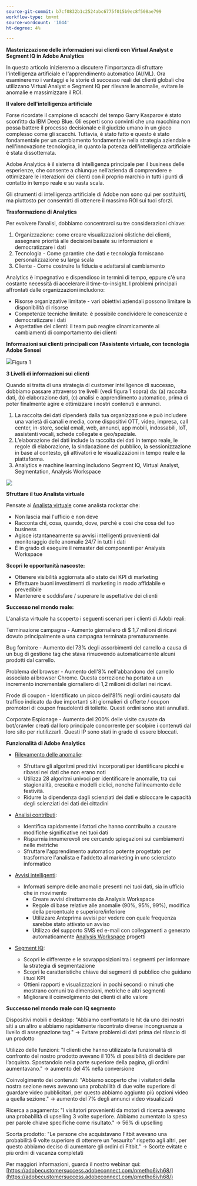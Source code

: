 ```yaml
---
source-git-commit: b7cf0832b1c2524abc6775f015b9ec8f508ae799
workflow-type: tm+mt
source-wordcount: '1044'
ht-degree: 4%

---
```

**Masterizzazione delle informazioni sui clienti con Virtual Analyst e Segment IQ in Adobe Analytics**

In questo articolo inizieremo a discutere l&#39;importanza di sfruttare l&#39;intelligenza artificiale e l&#39;apprendimento automatico (AI/ML). Ora esamineremo i vantaggi e le storie di successo reali dei clienti globali che utilizzano Virtual Analyst e Segment IQ per rilevare le anomalie, evitare le anomalie e massimizzare il ROI.

**Il valore dell&#39;intelligenza artificiale**

Forse ricordate il campione di scacchi del tempo Garry Kasparov è stato sconfitto da IBM Deep Blue. Gli esperti sono convinti che una macchina non possa battere il processo decisionale e il giudizio umano in un gioco complesso come gli scacchi. Tuttavia, è stato fatto e questo è stato fondamentale per un cambiamento fondamentale nella strategia aziendale e nell&#39;innovazione tecnologica, in quanto la potenza dell&#39;intelligenza artificiale è stata dissotterrata.

Adobe Analytics è il sistema di intelligenza principale per il business delle esperienze, che consente a chiunque nell’azienda di comprendere e ottimizzare le interazioni dei clienti con il proprio marchio in tutti i punti di contatto in tempo reale e su vasta scala.

Gli strumenti di intelligenza artificiale di Adobe non sono qui per sostituirti, ma piuttosto per consentirti di ottenere il massimo ROI sui tuoi sforzi.

**Trasformazione di Analytics**

Per evolvere l’analisi, dobbiamo concentrarci su tre considerazioni chiave:

1. Organizzazione: come creare visualizzazioni olistiche dei clienti, assegnare priorità alle decisioni basate su informazioni e democratizzare i dati
2. Tecnologia - Come garantire che dati e tecnologia forniscano personalizzazione su larga scala
3. Cliente - Come costruire la fiducia e adattarsi al cambiamento

Analytics è impegnativo e dispendioso in termini di tempo, eppure c&#39;è una costante necessità di accelerare il time-to-insight. I problemi principali affrontati dalle organizzazioni includono:

- Risorse organizzative limitate - vari obiettivi aziendali possono limitare la disponibilità di risorse
- Competenze tecniche limitate: è possibile condividere le conoscenze e democratizzare i dati
- Aspettative dei clienti: il team può reagire dinamicamente ai cambiamenti di comportamento dei clienti

**Informazioni sui clienti principali con l’Assistente virtuale, con tecnologia Adobe Sensei**

![](RackMultipart20220405-4-1vgz7u_html_2259d471bfefef89.png)Figura 1

**3 Livelli di informazioni sui clienti**

Quando si tratta di una strategia di customer intelligence di successo, dobbiamo passare attraverso tre livelli (vedi figura 1 sopra) da: (a) raccolta dati, (b) elaborazione dati, (c) analisi e apprendimento automatico, prima di poter finalmente agire e ottimizzare i nostri contenuti e annunci.

1. La raccolta dei dati dipenderà dalla tua organizzazione e può includere una varietà di canali e media, come dispositivi OTT, video, impresa, call center, in-store, social email, web, annunci, app mobili, indossabili, IoT, assistenti vocali, schede collegate e geo/spaziale.
2. L’elaborazione dei dati include la raccolta dei dati in tempo reale, le regole di elaborazione, la sindacazione del pubblico, la sessionizzazione in base al contesto, gli attivatori e le visualizzazioni in tempo reale e la piattaforma.
3. Analytics e machine learning includono Segment IQ, Virtual Analyst, Segmentation, Analysis Workspace

![](RackMultipart20220405-4-1vgz7u_html_3b64e27ffeed2d9c.png)

**Sfruttare il tuo Analista virtuale**

Pensate ai [Analista virtuale](https://experienceleague.adobe.com/docs/analytics/analyze/analysis-workspace/virtual-analyst/overview.html?lang=en) come analista rockstar che:

- Non lascia mai l&#39;ufficio e non deve
- Racconta chi, cosa, quando, dove, perché e così che cosa del tuo business
- Agisce istantaneamente su avvisi intelligenti provenienti dal monitoraggio delle anomalie 24/7 in tutti i dati
- È in grado di eseguire il remaster dei componenti per Analysis Workspace

**Scopri le opportunità nascoste:**

- Ottenere visibilità aggiornata allo stato dei KPI di marketing
- Effettuare buoni investimenti di marketing in modo affidabile e prevedibile
- Mantenere e soddisfare / superare le aspettative dei clienti

**Successo nel mondo reale:**

L&#39;analista virtuale ha scoperto i seguenti scenari per i clienti di Adobi reali:

Terminazione campagna - Aumento giornaliero di $ 1,7 milioni di ricavi dovuto principalmente a una campagna terminata prematuramente.

Bug fornitore - Aumento del 73% degli assorbimenti del carrello a causa di un bug di gestione tag che stava rimuovendo automaticamente alcuni prodotti dal carrello.

Problema del browser - Aumento dell&#39;8% nell&#39;abbandono del carrello associato ai browser Chrome. Questa correzione ha portato a un incremento incrementale giornaliero di 1,2 milioni di dollari nei ricavi.

Frode di coupon - Identificato un picco dell&#39;81% negli ordini causato dal traffico indicato da due importanti siti giornalieri di offerte / coupon promotori di coupon fraudolenti di toilette. Questi ordini sono stati annullati.

Corporate Espionage - Aumento del 200% delle visite causate da bot/crawler creati dal loro principale concorrente per scolpire i contenuti dal loro sito per riutilizzarli. Questi IP sono stati in grado di essere bloccati.

**Funzionalità di Adobe Analytics**

- [Rilevamento delle anomalie](https://experienceleague.adobe.com/docs/analytics/analyze/analysis-workspace/virtual-analyst/anomaly-detection/anomaly-detection.html?lang=en):
   - Sfruttare gli algoritmi predittivi incorporati per identificare picchi e ribassi nei dati che non erano noti
   - Utilizza 28 algoritmi univoci per identificare le anomalie, tra cui stagionalità, crescita e modelli ciclici, nonché l’allineamento delle festività.
   - Ridurre la dipendenza dagli scienziati dei dati e sbloccare le capacità degli scienziati dei dati dei cittadini

- [Analisi contributi](https://experienceleague.adobe.com/docs/analytics/analyze/analysis-workspace/virtual-analyst/contribution-analysis/ca-tokens.html?lang=en):
   - Identifica rapidamente i fattori che hanno contribuito a causare modifiche significative nei tuoi dati
   - Risparmia innumerevoli ore cercando spiegazioni sui cambiamenti nelle metriche
   - Sfruttare l&#39;apprendimento automatico potente progettato per trasformare l&#39;analista e l&#39;addetto al marketing in uno scienziato informatico

- [Avvisi intelligenti](https://experienceleague.adobe.com/docs/analytics/analyze/analysis-workspace/virtual-analyst/intelligent-alerts/intellligent-alerts.html?lang=en):
   - Informati sempre delle anomalie presenti nei tuoi dati, sia in ufficio che in movimento
      - Creare avvisi direttamente da Analysis Workspace
      - Regole di base relative alle anomalie (90%, 95%, 99%), modifica della percentuale e superiore/inferiore
      - Utilizzare Anteprima avvisi per vedere con quale frequenza sarebbe stato attivato un avviso
      - Utilizzo del supporto SMS ed e-mail con collegamenti a generato automaticamente [Analysis Workspace](https://experienceleague.adobe.com/docs/analytics/analyze/analysis-workspace/home.html?lang=en) progetti

- [Segment IQ](https://experienceleague.adobe.com/docs/analytics/analyze/analysis-workspace/segment-iq.html?lang=en):
   - Scopri le differenze e le sovrapposizioni tra i segmenti per informare la strategia di segmentazione
   - Scopri le caratteristiche chiave dei segmenti di pubblico che guidano i tuoi KPI
   - Ottieni rapporti e visualizzazioni in pochi secondi o minuti che mostrano comuni tra dimensioni, metriche e altri segmenti
   - Migliorare il coinvolgimento dei clienti di alto valore

**Successo nel mondo reale con IQ segmento**

Dispositivi mobili e desktop: &quot;Abbiamo confrontato le hit da uno dei nostri siti a un altro e abbiamo rapidamente riscontrato diverse incongruenze a livello di assegnazione tag.&quot; → Evitare problemi di dati prima del rilascio di un prodotto

Utilizzo delle funzioni: &quot;I clienti che hanno utilizzato la funzionalità di confronto del nostro prodotto avevano il 10% di possibilità di decidere per l’acquisto. Spostandolo nella parte superiore della pagina, gli ordini aumentavano.&quot; → aumento del 4% nella conversione

Coinvolgimento dei contenuti: &quot;Abbiamo scoperto che i visitatori della nostra sezione news avevano una probabilità di due volte superiore di guardare video pubblicitari, per questo abbiamo aggiunto più opzioni video a quella sezione.&quot; → aumento del 7% degli annunci video visualizzati

Ricerca a pagamento: &quot;I visitatori provenienti da motori di ricerca avevano una probabilità di upselling 3 volte superiore. Abbiamo aumentato la spesa per parole chiave specifiche come risultato.&quot; → 56% di upselling

Scorta prodotto: &quot;Le persone che acquistavano Fitbit avevano una probabilità 6 volte superiore di ottenere un &quot;esaurito&quot; rispetto agli altri, per questo abbiamo deciso di aumentare gli ordini di Fitbit.&quot; → Scorte evitate e più ordini di vacanza completati

Per maggiori informazioni, guarda il nostro webinar qui: [https://adobecustomersuccess.adobeconnect.com/pmetho6ivh68/](https://adobecustomersuccess.adobeconnect.com/pmetho6ivh68/)